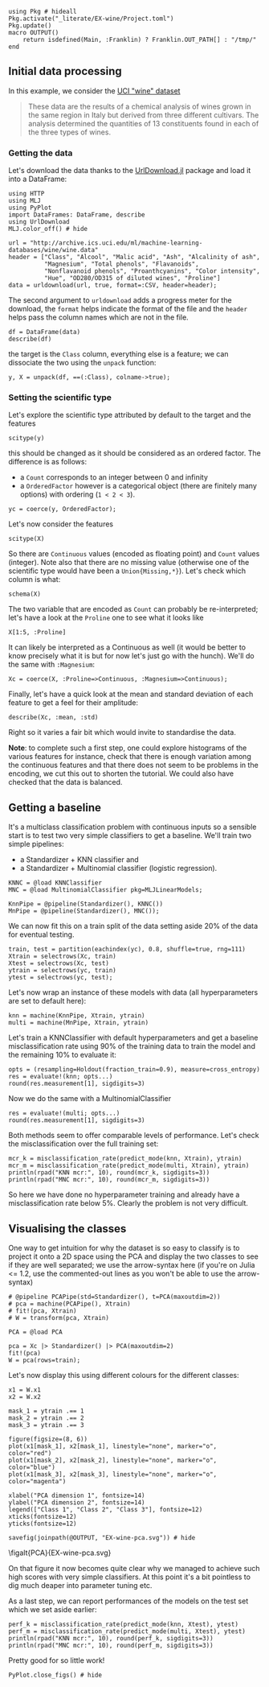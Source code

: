 <!--This file was generated, do not modify it.-->
```julia:ex1
using Pkg # hideall
Pkg.activate("_literate/EX-wine/Project.toml")
Pkg.update()
macro OUTPUT()
    return isdefined(Main, :Franklin) ? Franklin.OUT_PATH[] : "/tmp/"
end
```

## Initial data processing

In this example, we consider the [UCI "wine" dataset](http://archive.ics.uci.edu/ml/datasets/wine)

> These data are the results of a chemical analysis of wines grown in the same region in Italy but derived from three different cultivars. The analysis determined the quantities of 13 constituents found in each of the three types of wines.

### Getting the data

Let's download the data thanks to the [UrlDownload.jl](https://github.com/Arkoniak/UrlDownload.jl) package and load it into a DataFrame:

```julia:ex2
using HTTP
using MLJ
using PyPlot
import DataFrames: DataFrame, describe
using UrlDownload
MLJ.color_off() # hide

url = "http://archive.ics.uci.edu/ml/machine-learning-databases/wine/wine.data"
header = ["Class", "Alcool", "Malic acid", "Ash", "Alcalinity of ash",
          "Magnesium", "Total phenols", "Flavanoids",
          "Nonflavanoid phenols", "Proanthcyanins", "Color intensity",
          "Hue", "OD280/OD315 of diluted wines", "Proline"]
data = urldownload(url, true, format=:CSV, header=header);
```

The second argument to `urldownload` adds a progress meter for the download,
the `format` helps indicate the format of the file and the `header` helps
pass the column names which are not in the file.

```julia:ex3
df = DataFrame(data)
describe(df)
```

the target is the `Class` column, everything else is a feature; we can
dissociate the two  using the `unpack` function:

```julia:ex4
y, X = unpack(df, ==(:Class), colname->true);
```

### Setting the scientific type

Let's explore the scientific type attributed by default to the target and the features

```julia:ex5
scitype(y)
```

this should be changed as it should be considered as an ordered factor. The
difference is as follows:

* a `Count` corresponds to an integer between 0 and infinity
* a `OrderedFactor` however is a categorical object (there are finitely many options) with ordering (`1 < 2 < 3`).

```julia:ex6
yc = coerce(y, OrderedFactor);
```

Let's now consider the features

```julia:ex7
scitype(X)
```

So there are `Continuous` values (encoded as floating point) and `Count` values (integer).
Note also that there are no missing value (otherwise one of the scientific type would have been a `Union{Missing,*}`).
Let's check which column is what:

```julia:ex8
schema(X)
```

The two variable that are encoded as `Count` can  probably be re-interpreted; let's have a look at the `Proline` one to see what it looks like

```julia:ex9
X[1:5, :Proline]
```

It can likely be interpreted as a Continuous as well (it would be better to know precisely what it is but for now let's just go with the hunch).
We'll do the same with `:Magnesium`:

```julia:ex10
Xc = coerce(X, :Proline=>Continuous, :Magnesium=>Continuous);
```

Finally, let's have a quick look at the mean and standard deviation of each feature to get a feel for their amplitude:

```julia:ex11
describe(Xc, :mean, :std)
```

Right so it varies a fair bit which would invite to standardise the data.

**Note**: to complete such a first step, one could explore histograms of the various features for instance, check that there is enough variation among the continuous features and that there does not seem to be problems in the encoding, we cut this out to shorten the tutorial. We could also have checked that the data is balanced.

## Getting a baseline

It's a multiclass classification problem with continuous inputs so a sensible start is  to test two very simple classifiers to get a baseline.
We'll train two simple pipelines:
- a Standardizer + KNN classifier and
- a Standardizer + Multinomial classifier (logistic regression).

```julia:ex12
KNNC = @load KNNClassifier
MNC = @load MultinomialClassifier pkg=MLJLinearModels;

KnnPipe = @pipeline(Standardizer(), KNNC())
MnPipe = @pipeline(Standardizer(), MNC());
```

We can now fit this on a train split of the data setting aside 20% of the data for eventual testing.

```julia:ex13
train, test = partition(eachindex(yc), 0.8, shuffle=true, rng=111)
Xtrain = selectrows(Xc, train)
Xtest = selectrows(Xc, test)
ytrain = selectrows(yc, train)
ytest = selectrows(yc, test);
```

Let's now wrap an instance of these models with data (all hyperparameters are set to default here):

```julia:ex14
knn = machine(KnnPipe, Xtrain, ytrain)
multi = machine(MnPipe, Xtrain, ytrain)
```

Let's train a KNNClassifier with default hyperparameters and get a baseline misclassification rate using 90% of the training data to train the model and the remaining 10% to evaluate it:

```julia:ex15
opts = (resampling=Holdout(fraction_train=0.9), measure=cross_entropy)
res = evaluate!(knn; opts...)
round(res.measurement[1], sigdigits=3)
```

Now we do the same with a MultinomialClassifier

```julia:ex16
res = evaluate!(multi; opts...)
round(res.measurement[1], sigdigits=3)
```

Both methods seem to offer comparable levels of performance.
Let's check the misclassification over the full training set:

```julia:ex17
mcr_k = misclassification_rate(predict_mode(knn, Xtrain), ytrain)
mcr_m = misclassification_rate(predict_mode(multi, Xtrain), ytrain)
println(rpad("KNN mcr:", 10), round(mcr_k, sigdigits=3))
println(rpad("MNC mcr:", 10), round(mcr_m, sigdigits=3))
```

So here we have done no hyperparameter training and already have a misclassification rate below 5%.
Clearly the problem is not very difficult.

## Visualising the classes

One way to get intuition for why the dataset is so easy to classify is to project it onto a 2D space using the PCA and display the two classes to see if they are well separated; we use the arrow-syntax here (if you're on Julia <= 1.2, use the commented-out lines as you won't be able to use the arrow-syntax)

```julia:ex18
# @pipeline PCAPipe(std=Standardizer(), t=PCA(maxoutdim=2))
# pca = machine(PCAPipe(), Xtrain)
# fit!(pca, Xtrain)
# W = transform(pca, Xtrain)

PCA = @load PCA

pca = Xc |> Standardizer() |> PCA(maxoutdim=2)
fit!(pca)
W = pca(rows=train);
```

Let's now display this using different colours for the different classes:

```julia:ex19
x1 = W.x1
x2 = W.x2

mask_1 = ytrain .== 1
mask_2 = ytrain .== 2
mask_3 = ytrain .== 3

figure(figsize=(8, 6))
plot(x1[mask_1], x2[mask_1], linestyle="none", marker="o", color="red")
plot(x1[mask_2], x2[mask_2], linestyle="none", marker="o", color="blue")
plot(x1[mask_3], x2[mask_3], linestyle="none", marker="o", color="magenta")

xlabel("PCA dimension 1", fontsize=14)
ylabel("PCA dimension 2", fontsize=14)
legend(["Class 1", "Class 2", "Class 3"], fontsize=12)
xticks(fontsize=12)
yticks(fontsize=12)

savefig(joinpath(@OUTPUT, "EX-wine-pca.svg")) # hide
```

\figalt{PCA}{EX-wine-pca.svg}

On that figure it now becomes quite clear why we managed to achieve such high scores with very simple classifiers.
At this point it's a bit pointless to dig much deaper into parameter tuning etc.

As a last step, we can report performances of the models on the test set which we set aside earlier:

```julia:ex20
perf_k = misclassification_rate(predict_mode(knn, Xtest), ytest)
perf_m = misclassification_rate(predict_mode(multi, Xtest), ytest)
println(rpad("KNN mcr:", 10), round(perf_k, sigdigits=3))
println(rpad("MNC mcr:", 10), round(perf_m, sigdigits=3))
```

Pretty good for so little work!

```julia:ex21
PyPlot.close_figs() # hide
```


